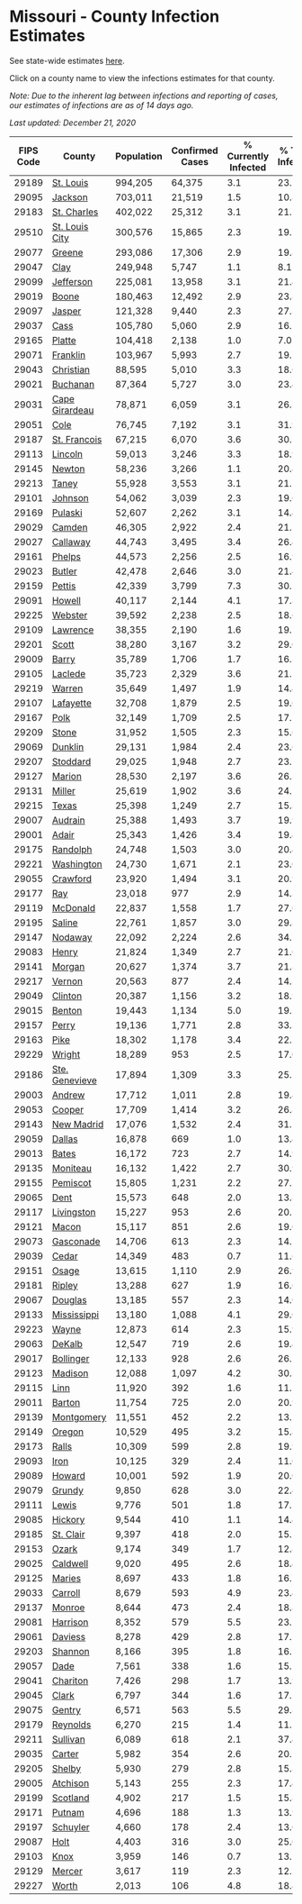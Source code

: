 # Missouri - County Infection Estimates

See state-wide estimates [here](/infections/us-mo).

Click on a county name to view the infections estimates for that county.

*Note: Due to the inherent lag between infections and reporting of cases, our estimates of infections are as of 14 days ago.*

*Last updated: December 21, 2020*

|   FIPS Code |                           County |   Population |   Confirmed Cases |   % Currently Infected |   % Total Infected |
|-------------|----------------------------------|--------------|-------------------|------------------------|--------------------|
|       29189 |           [St. Louis](st.-louis) |      994,205 |            64,375 |                    3.1 |               23.2 |
|       29095 |               [Jackson](jackson) |      703,011 |            21,519 |                    1.5 |               10.8 |
|       29183 |       [St. Charles](st.-charles) |      402,022 |            25,312 |                    3.1 |               21.7 |
|       29510 | [St. Louis City](st.-louis-city) |      300,576 |            15,865 |                    2.3 |               19.7 |
|       29077 |                 [Greene](greene) |      293,086 |            17,306 |                    2.9 |               19.8 |
|       29047 |                     [Clay](clay) |      249,948 |             5,747 |                    1.1 |                8.1 |
|       29099 |           [Jefferson](jefferson) |      225,081 |            13,958 |                    3.1 |               21.4 |
|       29019 |                   [Boone](boone) |      180,463 |            12,492 |                    2.9 |               23.8 |
|       29097 |                 [Jasper](jasper) |      121,328 |             9,440 |                    2.3 |               27.3 |
|       29037 |                     [Cass](cass) |      105,780 |             5,060 |                    2.9 |               16.2 |
|       29165 |                 [Platte](platte) |      104,418 |             2,138 |                    1.0 |                7.0 |
|       29071 |             [Franklin](franklin) |      103,967 |             5,993 |                    2.7 |               19.7 |
|       29043 |           [Christian](christian) |       88,595 |             5,010 |                    3.3 |               18.6 |
|       29021 |             [Buchanan](buchanan) |       87,364 |             5,727 |                    3.0 |               23.4 |
|       29031 | [Cape Girardeau](cape-girardeau) |       78,871 |             6,059 |                    3.1 |               26.3 |
|       29051 |                     [Cole](cole) |       76,745 |             7,192 |                    3.1 |               31.9 |
|       29187 |     [St. Francois](st.-francois) |       67,215 |             6,070 |                    3.6 |               30.5 |
|       29113 |               [Lincoln](lincoln) |       59,013 |             3,246 |                    3.3 |               18.9 |
|       29145 |                 [Newton](newton) |       58,236 |             3,266 |                    1.1 |               20.4 |
|       29213 |                   [Taney](taney) |       55,928 |             3,553 |                    3.1 |               21.7 |
|       29101 |               [Johnson](johnson) |       54,062 |             3,039 |                    2.3 |               19.6 |
|       29169 |               [Pulaski](pulaski) |       52,607 |             2,262 |                    3.1 |               14.4 |
|       29029 |                 [Camden](camden) |       46,305 |             2,922 |                    2.4 |               21.3 |
|       29027 |             [Callaway](callaway) |       44,743 |             3,495 |                    3.4 |               26.4 |
|       29161 |                 [Phelps](phelps) |       44,573 |             2,256 |                    2.5 |               16.9 |
|       29023 |                 [Butler](butler) |       42,478 |             2,646 |                    3.0 |               21.4 |
|       29159 |                 [Pettis](pettis) |       42,339 |             3,799 |                    7.3 |               30.2 |
|       29091 |                 [Howell](howell) |       40,117 |             2,144 |                    4.1 |               17.8 |
|       29225 |               [Webster](webster) |       39,592 |             2,238 |                    2.5 |               18.6 |
|       29109 |             [Lawrence](lawrence) |       38,355 |             2,190 |                    1.6 |               19.2 |
|       29201 |                   [Scott](scott) |       38,280 |             3,167 |                    3.2 |               29.0 |
|       29009 |                   [Barry](barry) |       35,789 |             1,706 |                    1.7 |               16.3 |
|       29105 |               [Laclede](laclede) |       35,723 |             2,329 |                    3.6 |               21.5 |
|       29219 |                 [Warren](warren) |       35,649 |             1,497 |                    1.9 |               14.4 |
|       29107 |           [Lafayette](lafayette) |       32,708 |             1,879 |                    2.5 |               19.6 |
|       29167 |                     [Polk](polk) |       32,149 |             1,709 |                    2.5 |               17.5 |
|       29209 |                   [Stone](stone) |       31,952 |             1,505 |                    2.3 |               15.6 |
|       29069 |               [Dunklin](dunklin) |       29,131 |             1,984 |                    2.4 |               23.6 |
|       29207 |             [Stoddard](stoddard) |       29,025 |             1,948 |                    2.7 |               23.5 |
|       29127 |                 [Marion](marion) |       28,530 |             2,197 |                    3.6 |               26.3 |
|       29131 |                 [Miller](miller) |       25,619 |             1,902 |                    3.6 |               24.5 |
|       29215 |                   [Texas](texas) |       25,398 |             1,249 |                    2.7 |               15.8 |
|       29007 |               [Audrain](audrain) |       25,388 |             1,493 |                    3.7 |               19.9 |
|       29001 |                   [Adair](adair) |       25,343 |             1,426 |                    3.4 |               19.4 |
|       29175 |             [Randolph](randolph) |       24,748 |             1,503 |                    3.0 |               20.4 |
|       29221 |         [Washington](washington) |       24,730 |             1,671 |                    2.1 |               23.0 |
|       29055 |             [Crawford](crawford) |       23,920 |             1,494 |                    3.1 |               20.9 |
|       29177 |                       [Ray](ray) |       23,018 |               977 |                    2.9 |               14.3 |
|       29119 |             [McDonald](mcdonald) |       22,837 |             1,558 |                    1.7 |               27.6 |
|       29195 |                 [Saline](saline) |       22,761 |             1,857 |                    3.0 |               29.8 |
|       29147 |               [Nodaway](nodaway) |       22,092 |             2,224 |                    2.6 |               34.7 |
|       29083 |                   [Henry](henry) |       21,824 |             1,349 |                    2.7 |               21.0 |
|       29141 |                 [Morgan](morgan) |       20,627 |             1,374 |                    3.7 |               21.8 |
|       29217 |                 [Vernon](vernon) |       20,563 |               877 |                    2.4 |               14.3 |
|       29049 |               [Clinton](clinton) |       20,387 |             1,156 |                    3.2 |               18.9 |
|       29015 |                 [Benton](benton) |       19,443 |             1,134 |                    5.0 |               19.2 |
|       29157 |                   [Perry](perry) |       19,136 |             1,771 |                    2.8 |               33.3 |
|       29163 |                     [Pike](pike) |       18,302 |             1,178 |                    3.4 |               22.3 |
|       29229 |                 [Wright](wright) |       18,289 |               953 |                    2.5 |               17.0 |
|       29186 | [Ste. Genevieve](ste.-genevieve) |       17,894 |             1,309 |                    3.3 |               25.2 |
|       29003 |                 [Andrew](andrew) |       17,712 |             1,011 |                    2.8 |               19.4 |
|       29053 |                 [Cooper](cooper) |       17,709 |             1,414 |                    3.2 |               26.8 |
|       29143 |         [New Madrid](new-madrid) |       17,076 |             1,532 |                    2.4 |               31.1 |
|       29059 |                 [Dallas](dallas) |       16,878 |               669 |                    1.0 |               13.4 |
|       29013 |                   [Bates](bates) |       16,172 |               723 |                    2.7 |               14.9 |
|       29135 |             [Moniteau](moniteau) |       16,132 |             1,422 |                    2.7 |               30.9 |
|       29155 |             [Pemiscot](pemiscot) |       15,805 |             1,231 |                    2.2 |               27.5 |
|       29065 |                     [Dent](dent) |       15,573 |               648 |                    2.0 |               13.8 |
|       29117 |         [Livingston](livingston) |       15,227 |               953 |                    2.6 |               20.7 |
|       29121 |                   [Macon](macon) |       15,117 |               851 |                    2.6 |               19.0 |
|       29073 |           [Gasconade](gasconade) |       14,706 |               613 |                    2.3 |               14.1 |
|       29039 |                   [Cedar](cedar) |       14,349 |               483 |                    0.7 |               11.6 |
|       29151 |                   [Osage](osage) |       13,615 |             1,110 |                    2.9 |               26.9 |
|       29181 |                 [Ripley](ripley) |       13,288 |               627 |                    1.9 |               16.6 |
|       29067 |               [Douglas](douglas) |       13,185 |               557 |                    2.3 |               14.0 |
|       29133 |       [Mississippi](mississippi) |       13,180 |             1,088 |                    4.1 |               29.0 |
|       29223 |                   [Wayne](wayne) |       12,873 |               614 |                    2.3 |               15.9 |
|       29063 |                 [DeKalb](dekalb) |       12,547 |               719 |                    2.6 |               19.4 |
|       29017 |           [Bollinger](bollinger) |       12,133 |               928 |                    2.6 |               26.1 |
|       29123 |               [Madison](madison) |       12,088 |             1,097 |                    4.2 |               30.3 |
|       29115 |                     [Linn](linn) |       11,920 |               392 |                    1.6 |               11.5 |
|       29011 |                 [Barton](barton) |       11,754 |               725 |                    2.0 |               20.9 |
|       29139 |         [Montgomery](montgomery) |       11,551 |               452 |                    2.2 |               13.2 |
|       29149 |                 [Oregon](oregon) |       10,529 |               495 |                    3.2 |               15.8 |
|       29173 |                   [Ralls](ralls) |       10,309 |               599 |                    2.8 |               19.9 |
|       29093 |                     [Iron](iron) |       10,125 |               329 |                    2.4 |               11.0 |
|       29089 |                 [Howard](howard) |       10,001 |               592 |                    1.9 |               20.0 |
|       29079 |                 [Grundy](grundy) |        9,850 |               628 |                    3.0 |               22.4 |
|       29111 |                   [Lewis](lewis) |        9,776 |               501 |                    1.8 |               17.5 |
|       29085 |               [Hickory](hickory) |        9,544 |               410 |                    1.1 |               14.4 |
|       29185 |           [St. Clair](st.-clair) |        9,397 |               418 |                    2.0 |               15.1 |
|       29153 |                   [Ozark](ozark) |        9,174 |               349 |                    1.7 |               12.8 |
|       29025 |             [Caldwell](caldwell) |        9,020 |               495 |                    2.6 |               18.4 |
|       29125 |                 [Maries](maries) |        8,697 |               433 |                    1.8 |               16.7 |
|       29033 |               [Carroll](carroll) |        8,679 |               593 |                    4.9 |               23.4 |
|       29137 |                 [Monroe](monroe) |        8,644 |               473 |                    2.4 |               18.8 |
|       29081 |             [Harrison](harrison) |        8,352 |               579 |                    5.5 |               23.1 |
|       29061 |               [Daviess](daviess) |        8,278 |               429 |                    2.8 |               17.1 |
|       29203 |               [Shannon](shannon) |        8,166 |               395 |                    1.8 |               16.5 |
|       29057 |                     [Dade](dade) |        7,561 |               338 |                    1.6 |               15.1 |
|       29041 |             [Chariton](chariton) |        7,426 |               298 |                    1.7 |               13.9 |
|       29045 |                   [Clark](clark) |        6,797 |               344 |                    1.6 |               17.5 |
|       29075 |                 [Gentry](gentry) |        6,571 |               563 |                    5.5 |               29.8 |
|       29179 |             [Reynolds](reynolds) |        6,270 |               215 |                    1.4 |               11.7 |
|       29211 |             [Sullivan](sullivan) |        6,089 |               618 |                    2.1 |               37.4 |
|       29035 |                 [Carter](carter) |        5,982 |               354 |                    2.6 |               20.1 |
|       29205 |                 [Shelby](shelby) |        5,930 |               279 |                    2.8 |               15.8 |
|       29005 |             [Atchison](atchison) |        5,143 |               255 |                    2.3 |               17.4 |
|       29199 |             [Scotland](scotland) |        4,902 |               217 |                    1.5 |               15.8 |
|       29171 |                 [Putnam](putnam) |        4,696 |               188 |                    1.3 |               13.9 |
|       29197 |             [Schuyler](schuyler) |        4,660 |               178 |                    2.4 |               13.0 |
|       29087 |                     [Holt](holt) |        4,403 |               316 |                    3.0 |               25.0 |
|       29103 |                     [Knox](knox) |        3,959 |               146 |                    0.7 |               13.1 |
|       29129 |                 [Mercer](mercer) |        3,617 |               119 |                    2.3 |               12.1 |
|       29227 |                   [Worth](worth) |        2,013 |               106 |                    4.8 |               18.4 |